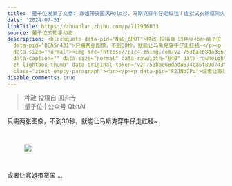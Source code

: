 ```yaml
---
title: '量子位发表了文章: 寡姐带货国风Polo衫，马斯克穿牛仔走红毯！虚拟试衣新框架火了'
date: '2024-07-31'
linkTitle: https://zhuanlan.zhihu.com/p/711956033
source: 量子位的知乎动态
description: <blockquote data-pid="Na9_6POT">种政 投稿自 凹非寺<br>量子位 | 公众号 QbitAI</blockquote><p
  data-pid="BEhSn431">只需两张图像，不到30秒，就能让马斯克穿牛仔走红毯~</p><p class="ztext-empty-paragraph"><br></p><figure
  data-size="normal"><img src="https://pic4.zhimg.com/v2-753bae68dad8634ca5f89d743fdae30f.jpg"
  data-caption="" data-size="normal" data-rawwidth="640" data-rawheight="565" class="origin_image
  zh-lightbox-thumb" data-original-token="v2-753bae68dad8634ca5f89d743fdae30f" referrerpolicy="no-referrer"></figure><p
  class="ztext-empty-paragraph"><br></p><p data-pid="F2JNbIPg">或者让寡姐带货国 ...
disable_comments: true
---
```

<blockquote data-pid="Na9_6POT">种政 投稿自 凹非寺<br>量子位 | 公众号 QbitAI</blockquote><p data-pid="BEhSn431">只需两张图像，不到30秒，就能让马斯克穿牛仔走红毯~</p><p class="ztext-empty-paragraph"><br></p><figure data-size="normal"><img src="https://pic4.zhimg.com/v2-753bae68dad8634ca5f89d743fdae30f.jpg" data-caption="" data-size="normal" data-rawwidth="640" data-rawheight="565" class="origin_image zh-lightbox-thumb" data-original-token="v2-753bae68dad8634ca5f89d743fdae30f" referrerpolicy="no-referrer"></figure><p class="ztext-empty-paragraph"><br></p><p data-pid="F2JNbIPg">或者让寡姐带货国 ...